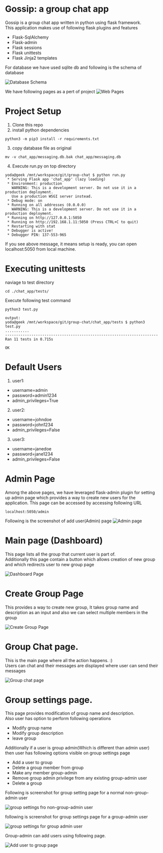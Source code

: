 # Gossip: a group chat app 
Gossip is a group chat app written in python using flask framework.  
This application makes use of following flask plugins and features

- Flask-SqlAlchemy
- Flask-admin
- Flask sessions
- Flask unittests
- Flask Jinja2 templates

For database we have used sqlite db and following is the schema of database

![Database Schema](docs/img/db_schema.jpg)

We have following pages as a pert of project
![Web Pages](docs/img/Web%20Pages.jpg)


# Project Setup

1. Clone this repo
2. install python dependencies
```
python3 -m pip3 install -r requirements.txt 
```
3. copy database file as original
```
mv -v chat_app/messaging.db.bak chat_app/messaging.db
```
4. Execute run.py on top directory
```
yoda@geek /mnt/workspace/git/group-chat $ python run.py 
 * Serving Flask app 'chat_app' (lazy loading)
 * Environment: production
   WARNING: This is a development server. Do not use it in a production deployment.
   Use a production WSGI server instead.
 * Debug mode: on
 * Running on all addresses (0.0.0.0)
   WARNING: This is a development server. Do not use it in a production deployment.
 * Running on http://127.0.0.1:5050
 * Running on http://192.168.1.11:5050 (Press CTRL+C to quit)
 * Restarting with stat
 * Debugger is active!
 * Debugger PIN: 137-553-965
```
If you see above message, it means setup is ready, you can open localhost:5050 from local machine.

# Executing unittests

naviage to test directory  
```
cd ./chat_app/tests/
```
Execute following test command
```
python3 test.py
```
```
output:
yoda@geek /mnt/workspace/git/group-chat/chat_app/tests $ python3 test.py 
...........
----------------------------------------------------------------------
Ran 11 tests in 0.715s

OK
```

# Default Users

1. user1:  
- username=admin  
- password=admin1234  
- admin_privileges=True  
2. user2:
- username=johndoe
- password=john1234
- admin_privileges=False
3. user3:
- username=janedoe
- password=jane1234
- admin_privileges=False



# Admin Page

Among the above pages, we have leveraged flask-admin plugin for setting up admin page which provides a way to create new users for the application.
This page can be accessed by accessing following URL 
```
localhost:5050/admin
```
Following is the screenshot of add user(Admin) page
![Admin page](docs/img/add_user_page.png)

# Main page (Dashboard)

This page lists all the group that current user is part of.  
Additionally this page contain a button which allows creation of new group and which redirects user to new group page

![Dashboard Page](docs/img/dashboard_page.png)

# Create Group Page

This provides a way to create new group, It takes group name and description as an input and also we can select multiple members in the group  

![Create Group Page](docs/img/new_group.png)

# Group Chat page.

This is the main page where all the action happens. :)  
Users can chat and their messages are displayed where user can send their messages

![Group chat page](docs/img/group_chat_page.png)

# Group settings page.

This page provides modification of group name and description.  
Also user has option to perform following operations

- Modify group name
- Modify group description
- leave group

Additionally if a user is group admin(Which is different than admin user)  
then user has following options visible on group settings page

- Add a user to group
- Delete a group member from group
- Make any member group-admin
- Remove group admin privilege from any existing group-admin user
- Delete a group

Following is screenshot for group setting page for a normal non-group-admin user

![group settings fro non-group-admin user](docs/img/group_setting_for_non_group_admin_user.png)

following is screenshot for group settings page for a group-admin user

![group settings for group admin user](docs/img/edit_group.png)

Group-admin can add users using following page.

![Add user to group page](docs/img/add_user_to_group.png)

